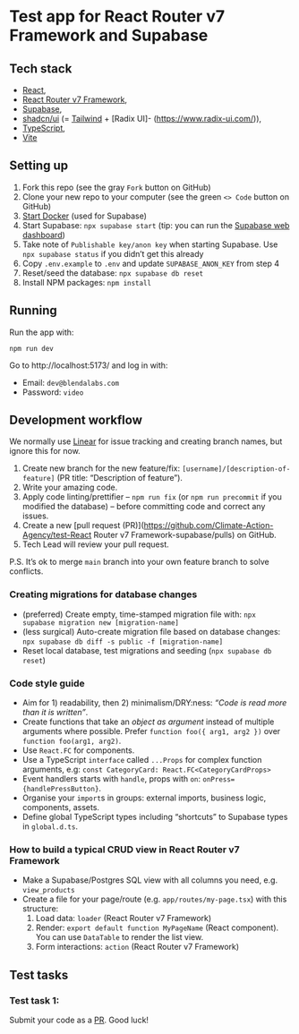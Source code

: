 # Test app for React Router v7 Framework and Supabase

## Tech stack

- [React](https://reactjs.org/),
- [React Router v7 Framework](https://reactrouter.com/start/modes),
- [Supabase](https://supabase.com/),
- [shadcn/ui](https://ui.shadcn.com/) (= [Tailwind](https://tailwindcss.com/) + [Radix UI]- (https://www.radix-ui.com/)),
- [TypeScript](https://www.typescriptlang.org/),
- [Vite](https://vite.dev/)

## Setting up

1. Fork this repo (see the gray `Fork` button on GitHub)
2. Clone your new repo to your computer (see the green `<> Code` button on GitHub)
3. [Start Docker](https://www.docker.com/) (used for Supabase)
4. Start Supabase: `npx supabase start` (tip: you can run the [Supabase web dashboard](http://localhost:54363/project/default/editor))
5. Take note of `Publishable key/anon key` when starting Supabase. Use `npx supabase status` if you didn’t get this already
6. Copy `.env.example` to `.env` and update `SUPABASE_ANON_KEY` from step 4
7. Reset/seed the database: `npx supabase db reset`
8. Install NPM packages: `npm install`

## Running

Run the app with:

    npm run dev

Go to http://localhost:5173/ and log in with:

- Email: `dev@blendalabs.com`
- Password: `video`

## Development workflow

We normally use [Linear](https://linear.app/) for issue tracking and creating branch names, but ignore this for now.

1. Create new branch for the new feature/fix: `[username]/[description-of-feature]` (PR title: “Description of feature”).
2. Write your amazing code.
3. Apply code linting/prettifier – `npm run fix` (or `npm run precommit` if you modified the database) – before committing code and correct any issues.
4. Create a new [pull request (PR)](https://github.com/Climate-Action-Agency/test-React Router v7 Framework-supabase/pulls) on GitHub.
5. Tech Lead will review your pull request.

P.S. It’s ok to merge `main` branch into your own feature branch to solve conflicts.

### Creating migrations for database changes

- (preferred) Create empty, time-stamped migration file with: `npx supabase migration new [migration-name]`
- (less surgical) Auto-create migration file based on database changes: `npx supabase db diff -s public -f [migration-name]`
- Reset local database, test migrations and seeding (`npx supabase db reset`)

### Code style guide

- Aim for 1) readability, then 2) minimalism/DRY:ness: _“Code is read more than it is written”_.
- Create functions that take an _object as argument_ instead of multiple arguments where possible. Prefer `function foo({ arg1, arg2 })` over `function foo(arg1, arg2)`.
- Use `React.FC` for components.
- Use a TypeScript `interface` called `...Props` for complex function arguments, e.g: `const CategoryCard: React.FC<CategoryCardProps>`
- Event handlers starts with `handle`, props with `on`: `onPress={handlePressButton}`.
- Organise your `import`s in groups: external imports, business logic, components, assets.
- Define global TypeScript types including “shortcuts” to Supabase types in `global.d.ts`.

### How to build a typical CRUD view in React Router v7 Framework

- Make a Supabase/Postgres SQL view with all columns you need, e.g. `view_products`
- Create a file for your page/route (e.g. `app/routes/my-page.tsx`) with this structure:
  1.  Load data: `loader` (React Router v7 Framework)
  2.  Render: `export default function MyPageName` (React component). You can use `DataTable` to render the list view.
  3.  Form interactions: `action` (React Router v7 Framework)

## Test tasks

### Test task 1: 



Submit your code as a [PR](#development-workflow). Good luck!
